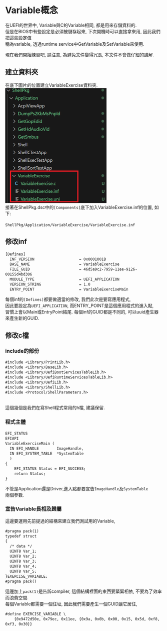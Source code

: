 # Variable概念
在UEFI的世界中, Variable與C的Variable相同, 都是用來存儲資料的.<br>
但是在BIOS中有些設定是必須被儲存起來, 下次開機時可以直接拿來用, 因此我們把這些設定值<br>
稱為variable, 透過runtime service中GetVariable及SetVariable來使用.<br>

現在我們開始練習吧, 請注意, 為避免文件變得冗長, 本文件不會做仔細的講解.<br>
## 建立資料夾
在底下圖片的位置建立VariableExercise資料夾.<br>
![Alt text](Image/VariableExercise_01.png)<br>
接著在ShellPkg.dsc中的<code>[Components]</code>底下加入VariableExercise.inf的位置, 如下:<br>
<code> ShellPkg/Application/VariableExercise/VariableExercise.inf</code><br>

## 修改inf
```
[Defines]
  INF_VERSION                    = 0x0001001B
  BASE_NAME                      = VariableExercise
  FILE_GUID                      = 46d5a9c2-7959-11ee-9126-00155d4bd306
  MODULE_TYPE                    = UEFI_APPLICATION
  VERSION_STRING                 = 1.0
  ENTRY_POINT                    = VariableExerciseMain
```
每個inf的<code>[Defines]</code>都要做適當的修改, 我們此次是要寫應用程式,<br>
因此要設定為<code>UEFI_APPLICATION</code>, 而ENTRY_POINT是這個應用程式的進入點, <br>
習慣上會以Main或EntryPoint結尾. 每個inf的GUID都是不同的, 可以uuid產生器來產生新的GUID.<br>

## 修改c檔
### include的部份
```
#include <Library/PrintLib.h>
#include <Library/BaseLib.h>
#include <Library/UefiBootServicesTableLib.h>
#include <Library/UefiRuntimeServicesTableLib.h>
#include <Library/UefiLib.h>
#include <Library/ShellLib.h>
#include <Protocol/ShellParameters.h>
```
<br>這個幾個是我們在寫Shell程式常用的h檔, 建議保留.<br>

### 程式主體
```
EFI_STATUS
EFIAPI
VariableExerciseMain (
  IN EFI_HANDLE        ImageHandle,
  IN EFI_SYSTEM_TABLE  *SystemTable
  )
{
    EFI_STATUS Status = EFI_SUCCESS;
    return Status;
}
```
不管是Application還是Driver,進入點都要宣告<code>ImageHandle</code>及<code>SystemTable</code><br>
兩個參數.<br>

### 宣告Variable長相及歸屬
這邊要運用先前提過的結構來建立我們測試用的Variable,<br>
```
#pragma pack(1)
typedef struct 
{
  /* data */
  UINT8 Var_1;
  UINT8 Var_2;
  UINT8 Var_3;
  UINT8 Var_4;
  UINT8 Var_5;
}EXERCISE_VARIABLE;
#pragma pack()
```
這邊加上<code>pack(1)</code>是告訴compiler, 這個結構裡面的東西要緊緊相依, 不要為了效率而浪費空間.<br>
每個Variable都需要一個住址, 因此我們需要產生一個GUID讓它居住, <br>
```
#define EXERCISE_VARIABLE \
    {0x9472d50e, 0x79ec, 0x11ee, {0x9a, 0x0b, 0x00, 0x15, 0x5d, 0xf8, 0xf3, 0x30}}
```
